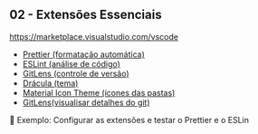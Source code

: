 ## 02 - Extensões Essenciais

https://marketplace.visualstudio.com/vscode

- [Prettier (formatação automática)](https://marketplace.visualstudio.com/items?itemName=esbenp.prettier-vscode)
- [ESLint (análise de código)](https://marketplace.visualstudio.com/items?itemName=dbaeumer.vscode-eslint)
- [GitLens (controle de versão)]()
- [Drácula (tema)](https://marketplace.visualstudio.com/items?itemName=dracula-theme.dracula)
- [Material Icon Theme (ícones das pastas)](https://marketplace.visualstudio.com/items?itemName=PKief.material-icon-theme)
- [GitLens(visualisar detalhes do git)](https://marketplace.visualstudio.com/items?itemName=eamodio.gitlens&ssr=false#review-details)

🚀 Exemplo: Configurar as extensões e testar o Prettier e o ESLin
